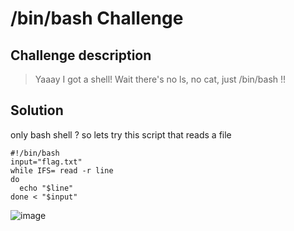 # /bin/bash Challenge
## Challenge description
> Yaaay I got a shell!
> Wait there's no ls, no cat, just /bin/bash !!
## Solution
only  bash shell ? so lets try this script that reads a file
```
#!/bin/bash
input="flag.txt"
while IFS= read -r line
do
  echo "$line"
done < "$input"
```
![image](https://user-images.githubusercontent.com/60848443/124401535-e88ac580-dd21-11eb-8bab-3d28ac36004e.png)
